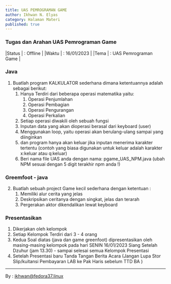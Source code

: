 ```yaml
---
title: UAS PEMROGRAMAN GAME
author: Ikhwan N. Elyas
category: Halaman Materi
published: true
---
```


### Tugas dan Arahan UAS Pemrograman Game 

|Status  | : Offline                  |
|Waktu   | : 16/01/2023               |
|Tema    | : UAS Pemrograman Game     |


### Java
1.	Buatlah program KALKULATOR sederhana dimana ketentuannya adalah sebagai berikut: 
    1.	Hanya Terdiri dari beberapa operasi matematika yaitu:
        1.	Operasi Penjumlahan
        2.	Operasi Pembagian
        3.	Operasi Pengurangan
        4.	Operasi Perkalian
    2.	Setiap operasi diwakili oleh sebuah fungsi 
    3.	Inputan data yang akan dioperasi berasal dari keyboard (user)
    4.	Menggunakan loop, yaitu operasi akan berulang-ulang sampai yang diinginkan
    5.	dan program hanya akan keluar jika inputan menerima karakter tertentu (contoh yang biasa digunakan untuk keluar adalah karakter  x:keluar atau q:keluar)
    6.	Beri nama file UAS anda dengan nama: pgame_UAS_NPM.java (ubah NPM sesuai dengan 5 digit terakhir npm anda !)

###  Greemfoot - java
2.	Buatlah sebuah project Game kecil sederhana dengan ketentuan : 
    1.	Memiliki alur cerita yang jelas 
    2.	Deskripsikan ceritanya dengan singkat, jelas dan terarah
    3.	Pergerakan aktor dikendalikan lewat keyboard

### Presentasikan 
1. Dikerjakan oleh kelompok
2. Setiap Kelompok Terdiri dari 3 - 4 orang
3. Kedua Soal diatas (java dan game greenfoot) dipresentasikan oleh masing-masing kelompok pada hari SENIN 16/01/2023 Siang Setelah Dzuhur (jam 13.30) - sampai selesai semua Kelompok Presentasi
4. Setelah Presentasi baru Tanda Tangan Berita Acara (Jangan Lupa Stor Slip/kuitansi Pembayaran LAB ke Pak Haris sebelum TTD BA )



***
By : ikhwan@fedora37.linux